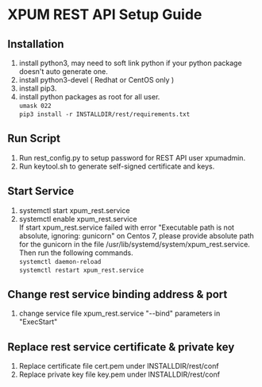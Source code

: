 # XPUM REST API Setup Guide

## Installation
 1. install python3, may need to soft link python if your python package doesn't auto generate one.
 2. install python3-devel ( Redhat or CentOS only )
 3. install pip3.
 4. install python packages as root for all user.  
    `umask 022`  
    `pip3 install -r INSTALLDIR/rest/requirements.txt`
 
## Run Script
 1. Run rest_config.py to setup password for REST API user xpumadmin.  
 2. Run keytool.sh to generate self-signed certificate and keys.  

## Start Service
 1. systemctl start xpum_rest.service
 2. systemctl enable xpum_rest.service
    <br>If start xpum_rest.service failed with error "Executable path is not absolute, ignoring: gunicorn" on Centos 7, please provide absolute path for the gunicorn in the file /usr/lib/systemd/system/xpum_rest.service. Then run the following commands.
    <br>
    `systemctl daemon-reload`
    <br>
    `systemctl restart xpum_rest.service`

## Change rest service binding address & port
 1. change service file xpum_rest.service "--bind" parameters in "ExecStart"

## Replace rest service certificate & private key
 1. Replace certificate file cert.pem under INSTALLDIR/rest/conf
 2. Replace private key file key.pem under INSTALLDIR/rest/conf